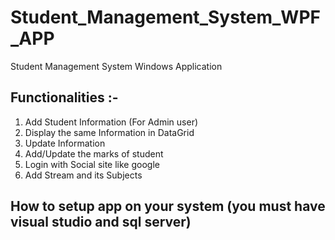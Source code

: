 # Student_Management_System_WPF_APP
Student Management System Windows Application

## Functionalities :-
1. Add Student Information (For Admin user)
2. Display the same Information in DataGrid 
3. Update Information
4. Add/Update the marks of student
5. Login with Social site like google
6. Add Stream and its Subjects


## How to setup app on your system (you must have visual studio and sql server)
